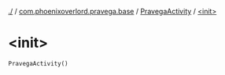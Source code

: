 [./](../../index.md) / [com.phoenixoverlord.pravega.base](../index.md) / [PravegaActivity](index.md) / [&lt;init&gt;](./-init-.md)

# &lt;init&gt;

`PravegaActivity()`